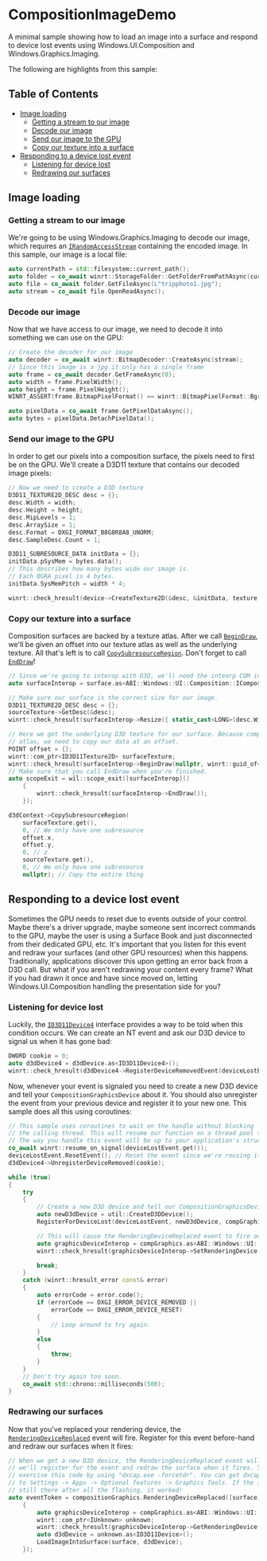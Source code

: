 # CompositionImageDemo
A minimal sample showing how to load an image into a surface and respond to device lost events using Windows.UI.Composition and Windows.Graphics.Imaging.

The following are highlights from this sample:

## Table of Contents
 * [Image loading](https://github.com/robmikh/CompositionImageDemo#image-loading)
   * [Getting a stream to our image](https://github.com/robmikh/CompositionImageDemo#getting-a-stream-to-our-image)
   * [Decode our image](https://github.com/robmikh/CompositionImageDemo#decode-our-image)
   * [Send our image to the GPU](https://github.com/robmikh/CompositionImageDemo#send-our-image-to-the-gpu)
   * [Copy our texture into a surface](https://github.com/robmikh/CompositionImageDemo#copy-our-texture-into-a-surface)
 * [Responding to a device lost event](https://github.com/robmikh/CompositionImageDemo#responding-to-a-device-lost-event)
   * [Listening for device lost](https://github.com/robmikh/CompositionImageDemo#listening-for-device-lost)
   * [Redrawing our surfaces](https://github.com/robmikh/CompositionImageDemo#redrawing-our-surfaces)

## Image loading

### Getting a stream to our image
We're going to be using Windows.Graphics.Imaging to decode our image, which requires an [`IRandomAccessStream`](https://docs.microsoft.com/en-us/uwp/api/windows.storage.streams.irandomaccessstream?view=winrt-19041) containing the encoded image. In this sample, our image is a local file:

```cpp
auto currentPath = std::filesystem::current_path();
auto folder = co_await winrt::StorageFolder::GetFolderFromPathAsync(currentPath.wstring());
auto file = co_await folder.GetFileAsync(L"tripphoto1.jpg");
auto stream = co_await file.OpenReadAsync();
```

### Decode our image
Now that we have access to our image, we need to decode it into something we can use on the GPU:

```cpp
// Create the decoder for our image
auto decoder = co_await winrt::BitmapDecoder::CreateAsync(stream);
// Since this image is a jpg it only has a single frame
auto frame = co_await decoder.GetFrameAsync(0);
auto width = frame.PixelWidth();
auto height = frame.PixelHeight();
WINRT_ASSERT(frame.BitmapPixelFormat() == winrt::BitmapPixelFormat::Bgra8);

auto pixelData = co_await frame.GetPixelDataAsync();
auto bytes = pixelData.DetachPixelData();
```

### Send our image to the GPU
In order to get our pixels into a composition surface, the pixels need to first be on the GPU. We'll create a D3D11 texture that contains our decoded image pixels:

```cpp
// Now we need to create a D3D texture
D3D11_TEXTURE2D_DESC desc = {};
desc.Width = width;
desc.Height = height;
desc.MipLevels = 1;
desc.ArraySize = 1;
desc.Format = DXGI_FORMAT_B8G8R8A8_UNORM;
desc.SampleDesc.Count = 1;

D3D11_SUBRESOURCE_DATA initData = {};
initData.pSysMem = bytes.data();
// This describes how many bytes wide our image is.
// Each BGRA pixel is 4 bytes.
initData.SysMemPitch = width * 4;

winrt::check_hresult(device->CreateTexture2D(&desc, &initData, texture.put()));
```

### Copy our texture into a surface
Composition surfaces are backed by a texture atlas. After we call [`BeginDraw`](https://docs.microsoft.com/en-us/windows/win32/api/windows.ui.composition.interop/nf-windows-ui-composition-interop-icompositiondrawingsurfaceinterop-begindraw), we'll be given an offset into our texture atlas as well as the underlying texture. All that's left is to call [`CopySubresourceRegion`](https://docs.microsoft.com/en-us/windows/win32/api/d3d11/nf-d3d11-id3d11devicecontext-copysubresourceregion). Don't forget to call [`EndDraw`](https://docs.microsoft.com/en-us/windows/win32/api/windows.ui.composition.interop/nf-windows-ui-composition-interop-icompositiondrawingsurfaceinterop-enddraw)!

```cpp
// Since we're going to interop with D3D, we'll need the inteorp COM interface from the surface.
auto surfaceInterop = surface.as<ABI::Windows::UI::Composition::ICompositionDrawingSurfaceInterop>();

// Make sure our surface is the correct size for our image.
D3D11_TEXTURE2D_DESC desc = {};
sourceTexture->GetDesc(&desc);
winrt::check_hresult(surfaceInterop->Resize({ static_cast<LONG>(desc.Width), static_cast<LONG>(desc.Height) }));

// Here we get the underlying D3D texture for our surface. Because composition surfaces come from an
// atlas, we need to copy our data at an offset. 
POINT offset = {};
winrt::com_ptr<ID3D11Texture2D> surfaceTexture;
winrt::check_hresult(surfaceInterop->BeginDraw(nullptr, winrt::guid_of<ID3D11Texture2D>(), surfaceTexture.put_void(), &offset));
// Make sure that you call EndDraw when you're finished.
auto scopeExit = wil::scope_exit([surfaceInterop]()
    {
        winrt::check_hresult(surfaceInterop->EndDraw());
    });

d3dContext->CopySubresourceRegion(
    surfaceTexture.get(), 
    0, // We only have one subresource
    offset.x, 
    offset.y, 
    0, // z
    sourceTexture.get(), 
    0, // We only have one subresource
    nullptr); // Copy the entire thing
```

## Responding to a device lost event
Sometimes the GPU needs to reset due to events outside of your control. Maybe there's a driver upgrade, maybe someone sent incorrect commands to the GPU, maybe the user is using a Surface Book and just disconnected from their dedicated GPU, etc. It's important that you listen for this event and redraw your surfaces (and other GPU resources) when this happens. Traditionally, applications discover this upon getting an error back from a D3D call. But what if you aren't redrawing your content every frame? What if you had drawn it once and have since moved on, letting Windows.UI.Composition handling the presentation side for you?

### Listening for device lost
Luckily, the [`ID3D11Device4`](https://docs.microsoft.com/en-us/windows/win32/api/d3d11_4/nn-d3d11_4-id3d11device4) interface provides a way to be told when this condition occurs. We can create an NT event and ask our D3D device to signal us when it has gone bad:

```cpp
DWORD cookie = 0;
auto d3dDevice4 = d3dDevice.as<ID3D11Device4>();
winrt::check_hresult(d3dDevice4->RegisterDeviceRemovedEvent(deviceLostEvent.get(), &cookie));
```

Now, whenever your event is signaled you need to create a new D3D device and tell your `CompositionGraphicsDevice` about it. You should also unregister the event from your previous device and register it to your new one. This sample does all this using coroutines:

```cpp
// This sample uses coroutines to wait on the handle without blocking
// the calling thread. This will resume our function on a thread pool thread. 
// The way you handle this event will be up to your application's structure.
co_await winrt::resume_on_signal(deviceLostEvent.get());
deviceLostEvent.ResetEvent(); // Reset the event since we're reusing it.
d3dDevice4->UnregisterDeviceRemoved(cookie);

while (true)
{
    try
    {
        // Create a new D3D device and tell our CompositionGraphicsDevice about it
        auto newD3dDevice = util::CreateD3DDevice();
        RegisterForDeviceLost(deviceLostEvent, newD3dDevice, compGraphics);

        // This will cause the RenderingDeviceReplaced event to fire on the CompositionGraphicsDevice
        auto graphicsDeviceInterop = compGraphics.as<ABI::Windows::UI::Composition::ICompositionGraphicsDeviceInterop>();
        winrt::check_hresult(graphicsDeviceInterop->SetRenderingDevice(newD3dDevice.get()));

        break;
    }
    catch (winrt::hresult_error const& error)
    {
        auto errorCode = error.code();
        if (errorCode == DXGI_ERROR_DEVICE_REMOVED ||
            errorCode == DXGI_ERROR_DEVICE_RESET)
        {
            // Loop around to try again.
        }
        else
        {
            throw;
        }
    }
    // Don't try again too soon.
    co_await std::chrono::milliseconds(500);
}
```

### Redrawing our surfaces
Now that you've replaced your rendering device, the [`RenderingDeviceReplaced`](https://docs.microsoft.com/en-us/uwp/api/windows.ui.composition.compositiongraphicsdevice.renderingdevicereplaced?view=winrt-19041) event will fire. Register for this event before-hand and redraw our surfaces when it fires:

```cpp
// When we get a new D3D device, the RenderingDeviceReplaced event will fire. Here
// we'll register for the event and redraw the surface when it fires. You can 
// exercise this code by using "dxcap.exe -forcetdr". You can get dxcap by going
// to Settings -> Apps -> Optional features -> Graphics Tools. If the image is 
// still there after all the flashing, it worked!
auto eventToken = compositionGraphics.RenderingDeviceReplaced([surface](auto&& compGraphics, auto&&)
    {
        auto graphicsDeviceInterop = compGraphics.as<ABI::Windows::UI::Composition::ICompositionGraphicsDeviceInterop>();
        winrt::com_ptr<IUnknown> unknown;
        winrt::check_hresult(graphicsDeviceInterop->GetRenderingDevice(unknown.put()));
        auto d3dDevice = unknown.as<ID3D11Device>();
        LoadImageIntoSurface(surface, d3dDevice);
    });
```
